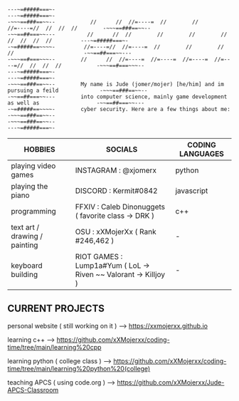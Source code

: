 ```
---~=#####===~-                                                                                   ---~=#####===~-
-~~~==###==~~--           //      //  //=----=  //        //        //=----=//  //  //  //        -~~~==###==~~--
-~~==##===~~---          //      //  //        //        //        //      //  //  //  //         ---~=#####===~-
-~=#####==~~~~-         //=----=//  //=----=  //        //        //      //                      -~~==##===~~---
-~~~==#===~~~--        //      //  //=----=  //=----=  //=----=  //=----=//  //  //  //           -~~~==#===~~~--
---~=#####===~-                                                                                   ---~=#####===~-
-~~~==###==~~--        My name is Jude (jomer/mojer) [he/him] and im pursuing a feild             -~~~==###==~~--
-~~==##===~~---        into computer science, mainly game development as well as                  -~~==##===~~---
-~=#####==~~~~-        cyber security. Here are a few things about me:                            -~~~==###==~~--
-~~~==###==~~--                                                                                   ---~=#####===~-
```
| HOBBIES | SOCIALS | CODING LANGUAGES |
| ------- | ------- | ---------------- |
| playing video games | INSTAGRAM : @xjomerx | python |
| playing the piano | DISCORD : Kermit#0842 | javascript |
| programming | FFXIV : Caleb Dinonuggets ( favorite class -> DRK ) | c++ |
| text art / drawing / painting | OSU : xXMojerXx ( Rank #246,462 ) | - |
| keyboard building | RIOT GAMES : Lump1a#Yum ( LoL -> Riven ~~ Valorant -> Killjoy ) | - |

## CURRENT PROJECTS
personal website ( still working on it ) --> https://xxmojerxx.github.io

learning c++ --> https://github.com/xXMojerxx/coding-time/tree/main/learning%20cpp

learning python ( college class ) --> https://github.com/xXMojerxx/coding-time/tree/main/learning%20python%20(college)

teaching APCS ( using code.org ) --> https://github.com/xXMojerxx/Jude-APCS-Classroom
